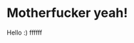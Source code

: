 <!-- TITLE: Home -->
<!-- SUBTITLE: A quick summary of Home -->

# Motherfucker yeah!
Hello :) ffffff
